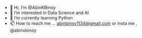 - 👋 Hi, I’m @AbinKBinoy
- 👀 I’m interested in Data Science and AI
- 🌱 I’m currently learning Python
- 📫 How to reach me ... abinbinoy1134@gmail.com or insta me , @abinxbinoy

<!---
AbinKBinoy/AbinKBinoy is a ✨ special ✨ repository because its `README.md` (this file) appears on your GitHub profile.
You can click the Preview link to take a look at your changes.
--->
